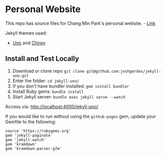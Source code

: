 # Personal Website
This repo has source files for Chang Min Park's personal website. - [Link](https://changminpark.github.io/)

Jekyll themes used:
- [Uno](https://github.com/joshgerdes/jekyll-uno) and [Chirpy](https://github.com/cotes2020/jekyll-theme-chirpy)


## Install and Test Locally

1. Download or clone repo `git clone git@github.com:joshgerdes/jekyll-uno.git`
2. Enter the folder: `cd jekyll-uno/`
3. If you don't have bundler installed: `gem install bundler`
3. Install Ruby gems: `bundle install`
4. Start Jekyll server: `bundle exec jekyll serve --watch`

Access via: [http://localhost:4000/jekyll-uno/](http://localhost:4000/jekyll-uno/)

If you would like to run without using the `github-pages` gem, update your Gemfile to the following:

```
source 'https://rubygems.org'
gem 'jekyll-paginate'
gem 'jekyll-watch'
gem 'kramdown'
gem 'kramdown-parser-gfm'
```
